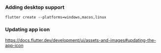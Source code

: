 ### Adding desktop support

`flutter create --platforms=windows,macos,linux`

### Updating app icon

https://docs.flutter.dev/development/ui/assets-and-images#updating-the-app-icon

